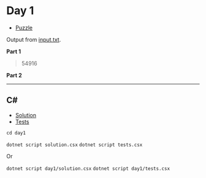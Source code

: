 # Day 1

- [Puzzle](PUZZLE.md)

Output from [input.txt](input.txt).
<!-- Output from [input.txt](day1/input.txt). -->

**Part 1**

> 54916

**Part 2**

> 

---

## C#

- [Solution](solution.csx)
- [Tests](tests.csx)

`cd day1`

`dotnet script solution.csx`
`dotnet script tests.csx`

Or

`dotnet script day1/solution.csx`
`dotnet script day1/tests.csx`
